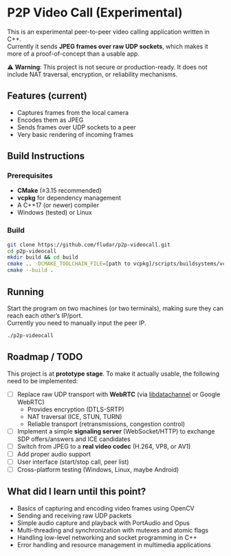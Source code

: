 # P2P Video Call (Experimental)

This is an experimental peer-to-peer video calling application written in C++.  
Currently it sends **JPEG frames over raw UDP sockets**, which makes it more of a proof-of-concept than a usable app.

⚠️ **Warning**: This project is not secure or production-ready. It does not include NAT traversal, encryption, or reliability mechanisms.  

## Features (current)
- Captures frames from the local camera
- Encodes them as JPEG
- Sends frames over UDP sockets to a peer
- Very basic rendering of incoming frames



## Build Instructions

### Prerequisites
- **CMake** (≥3.15 recommended)
- **vcpkg** for dependency management
- A C++17 (or newer) compiler  
- Windows (tested) or Linux

### Build
```bash
git clone https://github.com/fludar/p2p-videocall.git
cd p2p-videocall
mkdir build && cd build
cmake .. -DCMAKE_TOOLCHAIN_FILE=[path to vcpkg]/scripts/buildsystems/vcpkg.cmake
cmake --build .
```

## Running
Start the program on two machines (or two terminals), making sure they can reach each other’s IP/port.  
Currently you need to manually input the peer IP.

```bash
./p2p-videocall
```

## Roadmap / TODO
This project is at **prototype stage**. To make it actually usable, the following need to be implemented:

- [ ] Replace raw UDP transport with **WebRTC** (via [libdatachannel](https://github.com/paullouisageneau/libdatachannel) or Google WebRTC)  
  - Provides encryption (DTLS-SRTP)  
  - NAT traversal (ICE, STUN, TURN)  
  - Reliable transport (retransmissions, congestion control)  
- [ ] Implement a simple **signaling server** (WebSocket/HTTP) to exchange SDP offers/answers and ICE candidates  
- [ ] Switch from JPEG to a **real video codec** (H.264, VP8, or AV1)  
- [ ] Add proper audio support  
- [ ] User interface (start/stop call, peer list)  
- [ ] Cross-platform testing (Windows, Linux, maybe Android)  

## What did I learn until this point?

- Basics of capturing and encoding video frames using OpenCV
- Sending and receiving raw UDP packets
- Simple audio capture and playback with PortAudio and Opus
- Multi-threading and synchronization with mutexes and atomic flags
- Handling low-level networking and socket programming in C++ 
- Error handling and resource management in multimedia applications
